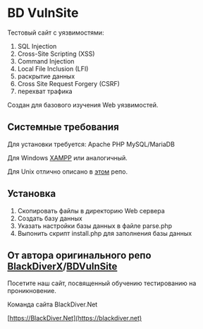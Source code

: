 BD VulnSite
==============
Тестовый сайт с уязвимостями:
1) SQL Injection
2) Cross-Site Scripting (XSS)
3) Command Injection
4) Local File Inclusion (LFI)
5) раскрытие данных
6) Сross Site Request Forgery (CSRF)
7) перехват трафика

Создан для базового изучения Web уязвимостей.

Системные требования
--------------------
Для установки требуется: 
Apache
PHP
MySQL/MariaDB

Для Windows [XAMPP](https://www.apachefriends.org/ru/index.html) или аналогичный.

Для Unix отлично описано в [этом](https://github.com/teddysun/lamp) репо.

Установка
---------
1) Скопировать файлы в директорию Web сервера
2) Создать базу данных
3) Указать настройки базы данных в файле parse.php
4) Выпонить скрипт install.php для заполнения базы данных

От автора оригинального репо [BlackDiverX](https://github.com/BlackDiverX)/[BDVulnSite](https://github.com/BlackDiverX/BDVulnSite)
----------
Посетите наш сайт, посвященный обучению тестированию на проникновение.

Команда сайта BlackDiver.Net

[https://BlackDiver.Net](https://blackdiver.net)
